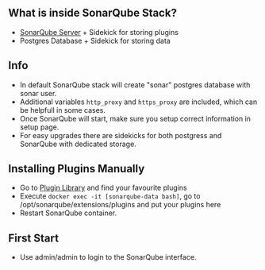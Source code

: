 ## What is inside SonarQube Stack?
* [SonarQube Server](http://www.sonarqube.org/) + Sidekick for storing plugins
* Postgres Database + Sidekick for storing data

## Info
* In default SonarQube stack will create "sonar" postgres database with sonar user.  
* Additional variables `http_proxy` and `https_proxy` are included, which can be helpfull in some cases.
* Once SonarQube will start, make sure you setup correct information in setup page.
* For easy upgrades there are sidekicks for both postgress and SonarQube with dedicated storage.

## Installing Plugins Manually
* Go to [Plugin Library](http://docs.sonarqube.org/display/PLUG/Plugin+Library) and find your favourite plugins
* Execute `docker exec -it [sonarqube-data bash]`, go to /opt/sonarqube/extensions/plugins and put your plugins here
* Restart SonarQube container.

## First Start
* Use admin/admin to login to the SonarQube interface.